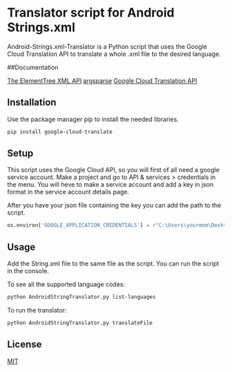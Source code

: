 # Translator script for Android Strings.xml

Android-Strings.xml-Translator is a Python script that uses the Google Cloud Translation API to translate a whole .xml file to the desired language.

##Documentation

[The ElementTree XML API](https://docs.python.org/3/library/xml.etree.elementtree.html)
[argsparse](https://docs.python.org/3/library/argparse.html)
[Google Cloud Translation API](https://cloud.google.com/translate/docs/basic/quickstart)

## Installation

Use the package manager pip to install the needed libraries.

```bash
pip install google-cloud-translate
```

## Setup

This script uses the Google Cloud API, so you will first of all need a google service account.
Make a project and go to API & services > credentials in the menu.
You will heve to make a service account and add a key in json format in the service account details page.

After you have your json file containing the key you can add the path to the script.

```python
os.environ['GOOGLE_APPLICATION_CREDENTIALS'] = r"C:\Users\yourmom\Desktop\Python\AndroidTranslate\APIKey.json" 
```

## Usage

Add the String.xml file to the same file as the script. 
You can run the script in the console.

To see all the supported language codes: 

```bash
python AndroidStringTranslator.py list-languages
```

To run the translator:

```bash
python AndroidStringTranslator.py translateFile
```

## License
[MIT](https://choosealicense.com/licenses/mit/)
